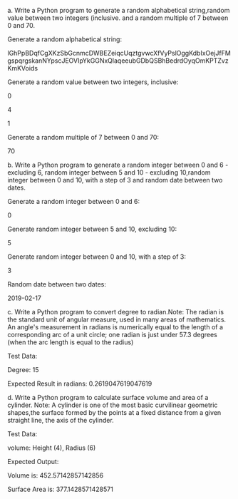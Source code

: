 a. Write a Python program to generate a random alphabetical string,random value between two integers (inclusive. and a random multiple of 7 between 0 and 70.

Generate a random alphabetical string:

lGhPpBDqfCgXKzSbGcnmcDWBEZeiqcUqztgvwcXfVyPslOggKdbIxOejJfFMgspqrgskanNYpscJEOVIpYkGGNxQlaqeeubGDbQSBhBedrdOyqOmKPTZvzKmKVoids

Generate a random value between two integers, inclusive:

0

4

1

Generate a random multiple of 7 between 0 and 70:

70

b. Write a Python program to generate a random integer between 0 and 6 - excluding 6, random integer between 5 and 10 - excluding 10,random integer between 0 and 10, with a step of 3 and random date between two dates.

Generate a random integer between 0 and 6:

0

Generate random integer between 5 and 10, excluding 10:

5

Generate random integer between 0 and 10, with a step of 3:

3


Random date between two dates:

2019-02-17

c. Write a Python program to convert degree to radian.Note: The radian is the standard unit of angular measure, used in many areas of mathematics. An angle's measurement in radians is numerically equal to the length of a corresponding arc of a unit circle; one radian is just under 57.3 degrees (when the arc length is equal to the radius)

Test Data:

Degree: 15

Expected Result in radians: 0.2619047619047619

d. Write a Python program to calculate surface volume and area of a cylinder.
Note: A cylinder is one of the most basic curvilinear geometric shapes,the surface formed by the points at a fixed distance from a given straight line, the axis of the cylinder.

Test Data:

volume: Height (4), Radius (6)

Expected Output:

Volume is: 452.57142857142856

Surface Area is: 377.1428571428571